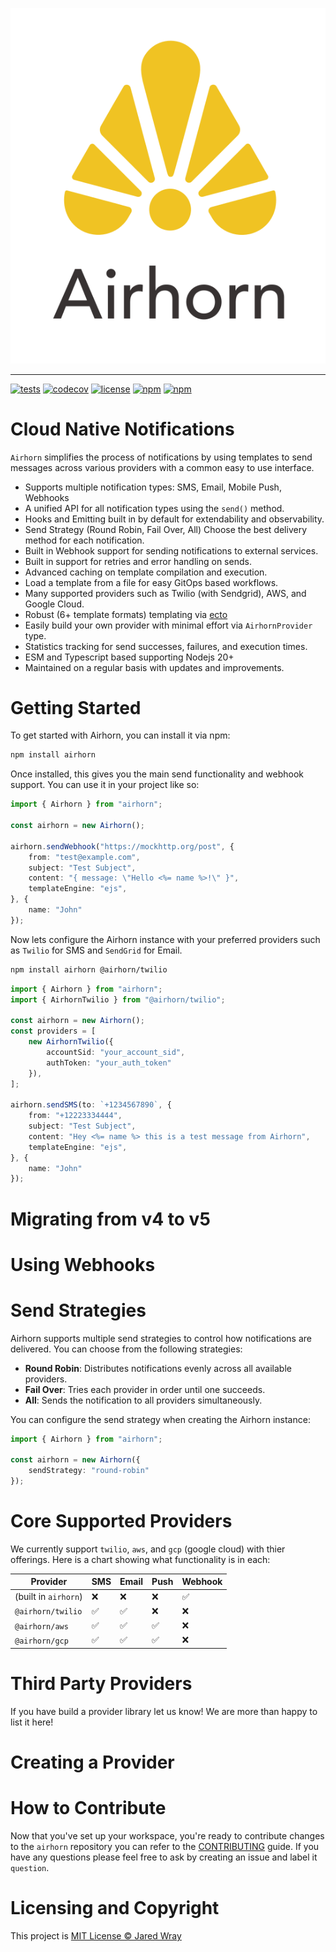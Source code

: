 ![Airhorn](site/logo.svg "Airhorn")

---

[![tests](https://github.com/jaredwray/airhorn/actions/workflows/tests.yml/badge.svg)](https://github.com/jaredwray/airhorn/actions/workflows/tests.yml)
[![codecov](https://codecov.io/gh/jaredwray/airhorn/branch/main/graph/badge.svg?token=4OJEEB67Q5)](https://codecov.io/gh/jaredwray/airhorn)
[![license](https://img.shields.io/github/license/jaredwray/airhorn)](https://github.com/jaredwray/airhorn/blob/master/LICENSE)
[![npm](https://img.shields.io/npm/dm/airhorn)](https://npmjs.com/package/airhorn)
[![npm](https://img.shields.io/npm/v/airhorn)](https://npmjs.com/package/airhorn)

# Cloud Native Notifications

`Airhorn` simplifies the process of notifications by using templates to send messages across various providers with a common easy to use interface. 

- Supports multiple notification types: SMS, Email, Mobile Push, Webhooks
- A unified API for all notification types using the `send()` method.
- Hooks and Emitting built in by default for extendability and observability.
- Send Strategy (Round Robin, Fail Over, All) Choose the best delivery method for each notification.
- Built in Webhook support for sending notifications to external services.
- Built in support for retries and error handling on sends.
- Advanced caching on template compilation and execution.
- Load a template from a file for easy GitOps based workflows.
- Many supported providers such as Twilio (with Sendgrid), AWS, and Google Cloud.
- Robust (6+ template formats) templating via [ecto](https://github.com/jaredwray/ecto)
- Easily build your own provider with minimal effort via `AirhornProvider` type.
- Statistics tracking for send successes, failures, and execution times.
- ESM and Typescript based supporting Nodejs 20+
- Maintained on a regular basis with updates and improvements.

# Getting Started

To get started with Airhorn, you can install it via npm:

```bash
npm install airhorn
```

Once installed, this gives you the main send functionality and webhook support. You can use it in your project like so:

```typescript
import { Airhorn } from "airhorn";

const airhorn = new Airhorn();

airhorn.sendWebhook("https://mockhttp.org/post", {
	from: "test@example.com",
	subject: "Test Subject",
	content: "{ message: \"Hello <%= name %>!\" }",
	templateEngine: "ejs",
}, {
	name: "John"
});
```

Now lets configure the Airhorn instance with your preferred providers such as `Twilio` for SMS and `SendGrid` for Email.

```bash
npm install airhorn @airhorn/twilio
```

```typescript
import { Airhorn } from "airhorn";
import { AirhornTwilio } from "@airhorn/twilio";

const airhorn = new Airhorn();
const providers = [
	new AirhornTwilio({
		accountSid: "your_account_sid",
		authToken: "your_auth_token"
	}),
];

airhorn.sendSMS(to: `+1234567890`, {
	from: "+12223334444",
	subject: "Test Subject",
	content: "Hey <%= name %> this is a test message from Airhorn",
	templateEngine: "ejs",
}, {
	name: "John"
});
```

# Migrating from v4 to v5


# Using Webhooks


# Send Strategies

Airhorn supports multiple send strategies to control how notifications are delivered. You can choose from the following strategies:

- **Round Robin**: Distributes notifications evenly across all available providers.
- **Fail Over**: Tries each provider in order until one succeeds.
- **All**: Sends the notification to all providers simultaneously.

You can configure the send strategy when creating the Airhorn instance:

```typescript
import { Airhorn } from "airhorn";

const airhorn = new Airhorn({
	sendStrategy: "round-robin"
});
```

# Core Supported Providers

We currently support `twilio`, `aws`, and `gcp` (google cloud) with thier offerings. Here is a chart showing what functionality is in each:

| Provider | SMS | Email | Push | Webhook |
|----------|-----|-------|------|---------|
| (built in `airhorn`) | ❌  | ❌    | ❌   | ✅      |
| `@airhorn/twilio`   | ✅  | ✅    | ❌   | ❌      |
| `@airhorn/aws`      | ✅  | ✅    | ✅   | ❌      |
| `@airhorn/gcp`      | ✅  | ✅    | ✅   | ❌      |

# Third Party Providers

If you have build a provider library let us know! We are more than happy to list it here!

# Creating a Provider

# How to Contribute 

Now that you've set up your workspace, you're ready to contribute changes to the `airhorn` repository you can refer to the [CONTRIBUTING](CONTRIBUTING.md) guide. If you have any questions please feel free to ask by creating an issue and label it `question`.

# Licensing and Copyright

This project is [MIT License © Jared Wray](LICENSE)

